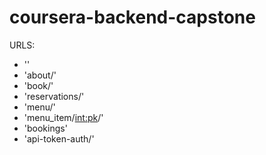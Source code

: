 # coursera-backend-capstone
URLS:
 - ''
 - 'about/'
 - 'book/'
 - 'reservations/'
 - 'menu/'
 - 'menu_item/<int:pk>/'
 - 'bookings'
 - 'api-token-auth/'
